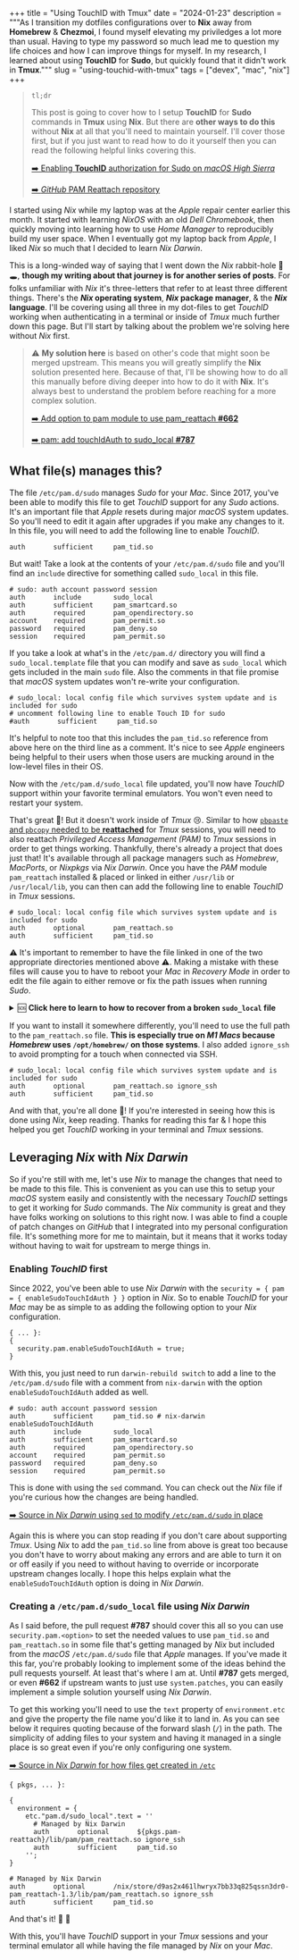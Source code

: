 +++
title = "Using TouchID with Tmux"
date = "2024-01-23"
description = """As I transition my dotfiles configurations over to **Nix** away
from **Homebrew** & **Chezmoi**, I found myself elevating my priviledges a lot
more than usual. Having to type my password so much lead me to question my life
choices and how I can improve things for myself. In my research, I learned about
using **TouchID** for **Sudo**, but quickly found that it didn't work in
**Tmux**."""
slug = "using-touchid-with-tmux"
tags = ["devex", "mac", "nix"]
+++

> `tl;dr`
>
> This post is going to cover how to I setup **TouchID** for **Sudo** commands
> in **Tmux** using **Nix**. But there are **other ways to do this** without
> **Nix** at all that you'll need to maintain yourself. I'll cover those first,
> but if you just want to read how to do it yourself then you can read the
> following helpful links covering this.
>
> [➡️ Enabling **TouchID** authorization for Sudo on *macOS High Sierra*][derflounder]
>
> [➡️ *GitHub* PAM Reattach repository][pam_reattach]

[derflounder]: https://derflounder.wordpress.com/2017/11/17/enabling-touch-id-authorization-for-sudo-on-macos-high-sierra/
[pam_reattach]: https://github.com/fabianishere/pam_reattach

I started using *Nix* while my laptop was at the *Apple* repair center earlier
this month. It started with learning *NixOS* with an old *Dell Chromebook*, then
quickly moving into learning how to use *Home Manager* to reproducibly build my
user space. When I eventually got my laptop back from *Apple*, I liked *Nix* so
much that I decided to learn *Nix Darwin*.

This is a long-winded way of saying that I went down the *Nix* rabbit-hole 🐰🕳️,
**though my writing about that journey is for another series of posts**. For
folks unfamiliar with *Nix* it's three-letters that refer to at least three
different things. There's the ***Nix* operating system**, ***Nix* package
manager**, & the ***Nix* language**. I'll be covering using all three in my
dot-files to get *TouchID* working when authenticating in a terminal or inside
of *Tmux* much further down this page. But I'll start by talking about the
problem we're solving here without *Nix* first.

> ⚠️ **My solution here** is based on other's code that might soon be merged
> upstream. This means you will greatly simplify the **Nix** solution presented
> here. Because of that, I'll be showing how to do all this manually before diving
> deeper into how to do it with **Nix**. It's always best to understand the
> problem before reaching for a more complex solution.
>
> [➡️ Add option to pam module to use pam_reattach **#662**](https://github.com/LnL7/nix-darwin/pull/662)
>
> [➡️ pam: add touchIdAuth to sudo_local **#787**](https://github.com/LnL7/nix-darwin/pull/787)

## What file(s) manages this?

The file `/etc/pam.d/sudo` manages *Sudo* for your *Mac*. Since 2017, you've
been able to modify this file to get *TouchID* support for any *Sudo* actions.
It's an important file that *Apple* resets during major *macOS* system updates.
So you'll need to edit it again after upgrades if you make any changes to it. In
this file, you will need to add the following line to enable *TouchID*.

```ini{title="All you need to enable *TouchID*" verbatim=false}
auth       sufficient     pam_tid.so
```

But wait! Take a look at the contents of your `/etc/pam.d/sudo` file and you'll
find an `include` directive for something called `sudo_local` in this file.

```ini{title="/etc/pam.d/sudo"}
# sudo: auth account password session
auth       include        sudo_local
auth       sufficient     pam_smartcard.so
auth       required       pam_opendirectory.so
account    required       pam_permit.so
password   required       pam_deny.so
session    required       pam_permit.so
```

If you take a look at what's in the `/etc/pam.d/` directory you will find a
`sudo_local.template` file that you can modify and save as `sudo_local` which
gets included in the main `sudo` file. Also the comments in that file promise
that *macOS* system updates won't re-write your configuration.

```ini{title="/etc/pam.d/sudo_local.template"}
# sudo_local: local config file which survives system update and is included for sudo
# uncomment following line to enable Touch ID for sudo
#auth       sufficient     pam_tid.so
```

It's helpful to note too that this includes the `pam_tid.so` reference from
above here on the third line as a comment. It's nice to see *Apple* engineers
being helpful to their users when those users are mucking around in the
low-level files in their OS.

Now with the `/etc/pam.d/sudo_local` file updated, you'll now have *TouchID*
support within your favorite terminal emulators. You won't even need to restart
your system.

That's great 🎉! But it doesn't work inside of *Tmux* 😢. Similar to how
[`pbpaste` and `pbcopy` needed to be **reattached**][reattach-to-user-namespace]
for *Tmux* sessions, you will need to also reattach *Privileged Access
Management (PAM)* to *Tmux* sessions in order to get things working. Thankfully,
there's already a project that does just that! It's available through all
package managers such as *Homebrew*, *MacPorts*, or *Nixpkgs* via *Nix Darwin*.
Once you have the *PAM* module `pam_reattach` installed & placed or linked in
either `/usr/lib` or `/usr/local/lib`, you can then can add the
following line to enable *TouchID* in *Tmux* sessions.

[reattach-to-user-namespace]: https://github.com/ChrisJohnsen/tmux-MacOSX-pasteboard

```ini{title="/etc/pam.d/sudo_local"}
# sudo_local: local config file which survives system update and is included for sudo
auth       optional       pam_reattach.so
auth       sufficient     pam_tid.so
```

⚠️ It's important to remember to have the file linked in one of the two appropriate
directories mentioned above ⚠️. Making a mistake with these files will cause you
to have to reboot your *Mac* in *Recovery Mode* in order to edit the file again
to either remove or fix the path issues when running *Sudo*.

<details>

<summary>🆘 <strong> Click here to learn to how to recover from a broken
<code>sudo_local</code> file</strong> </summary>

### Recovering from errors in your `/etc/pam.d/sudo_local` file

Don't panic 👽! Mistakes happen and that's totally okay. Errors in your
`sudo_local` file can cause your *Mac* to not allow you to run *Sudo* commands
which means you're effectively locked-out of editing those files in `/etc/pam.d`
since you can no longer run *Sudo*. This may happen if the path to
`pam_reattach.so` is not where *macOS* expects it to be and can't find it. You
can easily solve your issue by putting your *Mac* into recovery mode.

Here's the steps you'll need to take to fix *Sudo* and remove your broken
`sudo_local` file.

1. Shutdown your *Mac*
1. Hold the power button while booting up to get the `loading startup options`
   message.
1. Click on options
1. Select Macintosh HD
1. Enter your administrator password
1. Open Terminal.app
1. Change directories into `/Volumes/Data/private/etc/pam.d`
1. Remove the `sudo_local` file using `rm` or rename it using `mv`.
1. Reboot

[➡️ For more information from *Apple* support, click
here](https://support.apple.com/guide/mac-help/intro-to-macos-recovery-mchl46d531d6/mac)

And with those steps you will be able to revert the broken `sudo_local` file and
make updates to it to fix it.

</details>

If you want to install it somewhere differently, you'll need to use the full
path to the `pam_reattach.so` file. **This is especially true on *M1 Macs*
because *Homebrew* uses `/opt/homebrew/` on those systems**. I also added
`ignore_ssh` to avoid prompting for a touch when connected via SSH.

```ini{title="/etc/pam.d/sudo_local"}
# sudo_local: local config file which survives system update and is included for sudo
auth       optional       pam_reattach.so ignore_ssh
auth       sufficient     pam_tid.so
```

And with that, you're all done 🎊! If you're interested in seeing how this is done
using *Nix*, keep reading. Thanks for reading this far & I hope this helped you
get *TouchID* working in your terminal and *Tmux* sessions.

## Leveraging *Nix* with *Nix Darwin*

So if you're still with me, let's use *Nix* to manage the changes that need to
be made to this file. This is convenient as you can use this to setup your
*macOS* system easily and consistently with the necessary *TouchID* settings to
get it working for *Sudo* commands. The *Nix* community is great and they have
folks working on solutions to this right now. I was able to find a couple of
patch changes on *GitHub* that I integrated into my personal configuration file.
It's something more for me to maintain, but it means that it works today without
having to wait for upstream to merge things in.

### Enabling *TouchID* first

Since 2022, you've been able to use *Nix Darwin* with the `security = { pam = {
enableSudoTouchIdAuth } }` option in *Nix*. So to enable *TouchID* for your
*Mac* may be as simple to as adding the following option to your *Nix*
configuration.

```nix{title="A *Nix* expression" verbatim=false}
{ ... }:
{
  security.pam.enableSudoTouchIdAuth = true;
}
```

With this, you just need to run `darwin-rebuild switch` to add a line to the
`/etc/pam.d/sudo` file with a comment from `nix-darwin` with the option
`enableSudoTouchIdAuth` added as well.

```ini{title="/etc/pam.d/sudo"}
# sudo: auth account password session
auth       sufficient     pam_tid.so # nix-darwin enableSudoTouchIdAuth
auth       include        sudo_local
auth       sufficient     pam_smartcard.so
auth       required       pam_opendirectory.so
account    required       pam_permit.so
password   required       pam_deny.so
session    required       pam_permit.so
```

This is done with using the `sed` command. You can check out the *Nix* file if
you're curious how the changes are being handled.

[➡️ Source in *Nix Darwin* using `sed` to modify `/etc/pam.d/sudo` in
place][gh-pam.nix-using-sed]

[gh-pam.nix-using-sed]: https://github.com/LnL7/nix-darwin/blob/1e706ef323de76236eb183d7784f3bd57255ec0b/modules/security/pam.nix#L18-L37

Again this is where you can stop reading if you don't care about supporting
*Tmux*. Using *Nix* to add the `pam_tid.so` line from above is great too because
you don't have to worry about making any errors and are able to turn it on or
off easily if you need to without having to override or incorporate upstream
changes locally. I hope this helps explain what the `enableSudoTouchIdAuth`
option is doing in *Nix Darwin*.

### Creating a `/etc/pam.d/sudo_local` file using *Nix Darwin*

As I said before, the pull request **#787** should cover this all so you can use
`security.pam.<option>` to set the needed values to use `pam_tid.so` and
`pam_reattach.so` in some file that's getting managed by *Nix* but included from
the *macOS* `/etc/pam.d/sudo` file that *Apple* manages. If you've made it this
far, you're probably looking to implement some of the ideas behind the pull
requests yourself. At least that's where I am at. Until **#787** gets merged, or
even **#662** if upstream wants to just use `system.patches`, you can easily
implement a simple solution yourself using *Nix Darwin*.

To get this working you'll need to use the `text` property of `environment.etc`
and give the property the file name you'd like it to land in. As you can see
below it requires quoting because of the forward slash (`/`) in the path. The
simplicity of adding files to your system and having it managed in a single
place is so great even if you're only configuring one system.

[➡️ Source in *Nix Darwin* for how files get created in `/etc`][gh-system-etc]

[gh-system-etc]: https://github.com/LnL7/nix-darwin/blob/1e706ef323de76236eb183d7784f3bd57255ec0b/modules/system/etc.nix

```nix{title="A Nix expression in your config" verbatim=false}
{ pkgs, ... }:

{
  environment = {
    etc."pam.d/sudo_local".text = ''
      # Managed by Nix Darwin
      auth       optional       ${pkgs.pam-reattach}/lib/pam/pam_reattach.so ignore_ssh
      auth       sufficient     pam_tid.so
    '';
}
```

```ini{title="/etc/pam.d/sudo_local"}
# Managed by Nix Darwin
auth       optional       /nix/store/d9as2x461lhwryx7bb33q825qssn3dr0-pam_reattach-1.3/lib/pam/pam_reattach.so ignore_ssh
auth       sufficient     pam_tid.so
```

And that's it! 🎉 🎊

With this, you'll have *TouchID* support in your *Tmux* sessions and your
terminal emulator all while having the file managed by *Nix* on your *Mac*.

